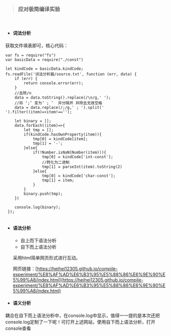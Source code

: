 > ### 应对极简编译实验

<br/>

* #### 词法分析

获取文件填表即可，核心代码：

```
var fs = require("fs")
var basicData = require("./const")

let kindCode = basicData.kindCode;
fs.readFile('词法分析器/source.txt', function (err, data) {
    if (err) {
        return console.error(err);
    }
    //去除/n
    data = data.toString().replace(/\n/g,' ');
    //将 ‘;’ 变为‘ ; ’  并分隔开 并除去无效空格
    data = data.replace(/;/g,' ; ').split(' ').filter((item)=>item!=='');
    
    let binary = [];
    data.forEach((item)=>{
        let tmp = [];
        if(kindCode.hasOwnProperty(item)){
            tmp[0] = kindCode[item];
            tmp[1] = '-';
        }else{
            if(!Number.isNaN(Number(item))){
                tmp[0] = kindCode['int-const'];
                //转化为二进制
                tmp[1] = parseInt(item).toString(2)
            }else{
                tmp[0] = kindCode['char-const'];
                tmp[1] = item;
            }
        }
        binary.push(tmp);
    })

    console.log(binary);
 });


```
* #### 语法分析

  * 自上而下语法分析
  * 自下而上语法分析

  采用html简单网页形式进行互动。
  
  网页链接：[https://heihei12305.github.io/compile-experiment/%E8%AF%AD%E6%B3%95%E5%88%86%E6%9E%90%E5%99%A8/index.html](https://heihei12305.github.io/compile-experiment/%E8%AF%AD%E6%B3%95%E5%88%86%E6%9E%90%E5%99%A8/index.html)


* #### 语义分析

耦合在自下而上语法分析中，在console.log中显示，值得一一提的是本次还把console.log定制了一下呢！可打开上述网站，使用自下而上语法分析，打开console查看
